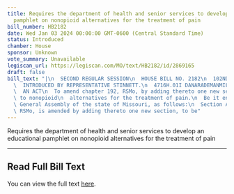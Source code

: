 ```yaml
---
title: Requires the department of health and senior services to develop an educational
  pamphlet on nonopioid alternatives for the treatment of pain
bill_number: HB2182
date: Wed Jan 03 2024 00:00:00 GMT-0600 (Central Standard Time)
status: Introduced
chamber: House
sponsor: Unknown
vote_summary: Unavailable
legiscan_url: https://legiscan.com/MO/text/HB2182/id/2869165
draft: false
bill_text: "|\n  SECOND REGULAR SESSION\n  HOUSE BILL NO. 2182\n  102ND GENERAL ASSEMBLY\n\
  \  INTRODUCED BY REPRESENTATIVE STINNETT.\n  4716H.01I DANARADEMANMILLER,ChiefClerk\n\
  \  AN ACT\n  To amend chapter 192, RSMo, by adding thereto one new section relating\
  \ to nonopioid\n  alternatives for the treatment of pain.\n  Be it enacted by the\
  \ General Assembly of the state of Missouri, as follows:\n  Section A. Chapter 192,\
  \ RSMo, is amended by adding thereto one new section, to be"
---
```

Requires the department of health and senior services to develop an educational pamphlet on nonopioid alternatives for the treatment of pain

---

## Read Full Bill Text

You can view the full text [here](https://legiscan.com/MO/text/HB2182/id/2869165).
